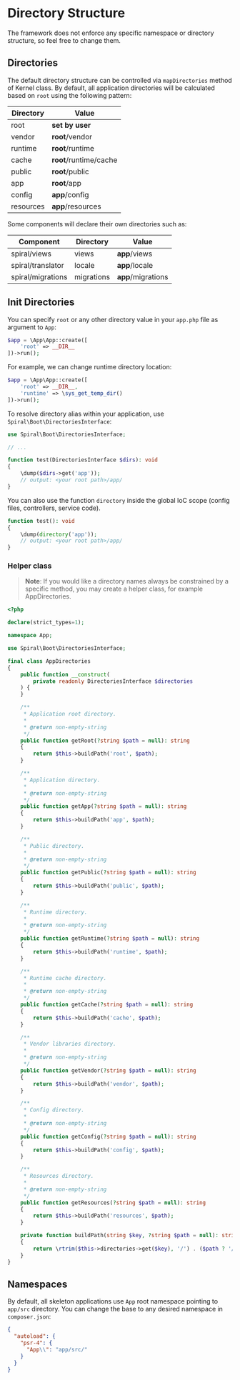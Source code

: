 # Directory Structure

The framework does not enforce any specific namespace or directory structure, so feel free to change them.

## Directories

The default directory structure can be controlled via `mapDirectories` method of Kernel class. By default, all
application directories will be calculated based on `root` using the following pattern:

| Directory | Value                  |
|-----------|------------------------|
| root      | **set by user**        |
| vendor    | **root**/vendor        |
| runtime   | **root**/runtime       |
| cache     | **root**/runtime/cache |
| public    | **root**/public        |
| app       | **root**/app           |
| config    | **app**/config         |
| resources | **app**/resources      |

Some components will declare their own directories such as:

| Component         | Directory  | Value              |
|-------------------|------------|--------------------|
| spiral/views      | views      | **app**/views      |
| spiral/translator | locale     | **app**/locale     |
| spiral/migrations | migrations | **app**/migrations |

## Init Directories

You can specify `root` or any other directory value in your `app.php` file as argument to `App`:

```php
$app = \App\App::create([
    'root' => __DIR__
])->run();
```

For example, we can change runtime directory location:

```php
$app = \App\App::create([
    'root' => __DIR__, 
    'runtime' => \sys_get_temp_dir()
])->run();
```

To resolve directory alias within your application, use `Spiral\Boot\DirectoriesInterface`:

```php
use Spiral\Boot\DirectoriesInterface;

// ...

function test(DirectoriesInterface $dirs): void
{
    \dump($dirs->get('app'));
    // output: <your root path>/app/
}
```

You can also use the function `directory` inside the global IoC scope (config files, controllers, service code).

```php
function test(): void
{
    \dump(directory('app'));
    // output: <your root path>/app/
}
```

### Helper class

> **Note**: 
> If you would like a directory names always be constrained by a specific method, you may create a helper 
> class, for example AppDirectories.

```php
<?php

declare(strict_types=1);

namespace App;

use Spiral\Boot\DirectoriesInterface;

final class AppDirectories
{
    public function __construct(
        private readonly DirectoriesInterface $directories
    ) {
    }

    /**
     * Application root directory.
     *
     * @return non-empty-string
     */
    public function getRoot(?string $path = null): string
    {
        return $this->buildPath('root', $path);
    }

    /**
     * Application directory.
     *
     * @return non-empty-string
     */
    public function getApp(?string $path = null): string
    {
        return $this->buildPath('app', $path);
    }

    /**
     * Public directory.
     *
     * @return non-empty-string
     */
    public function getPublic(?string $path = null): string
    {
        return $this->buildPath('public', $path);
    }

    /**
     * Runtime directory.
     *
     * @return non-empty-string
     */
    public function getRuntime(?string $path = null): string
    {
        return $this->buildPath('runtime', $path);
    }

    /**
     * Runtime cache directory.
     *
     * @return non-empty-string
     */
    public function getCache(?string $path = null): string
    {
        return $this->buildPath('cache', $path);
    }

    /**
     * Vendor libraries directory.
     *
     * @return non-empty-string
     */
    public function getVendor(?string $path = null): string
    {
        return $this->buildPath('vendor', $path);
    }

    /**
     * Config directory.
     *
     * @return non-empty-string
     */
    public function getConfig(?string $path = null): string
    {
        return $this->buildPath('config', $path);
    }

    /**
     * Resources directory.
     *
     * @return non-empty-string
     */
    public function getResources(?string $path = null): string
    {
        return $this->buildPath('resources', $path);
    }

    private function buildPath(string $key, ?string $path = null): string
    {
        return \rtrim($this->directories->get($key), '/') . ($path ? '/' . \ltrim($path, '/') : '');
    }
}
```

## Namespaces

By default, all skeleton applications use `App` root namespace pointing to `app/src` directory. You can change the base
to any desired namespace in `composer.json`:

```json
{
  "autoload": {
    "psr-4": {
      "App\\": "app/src/"
    }
  }
}
```
